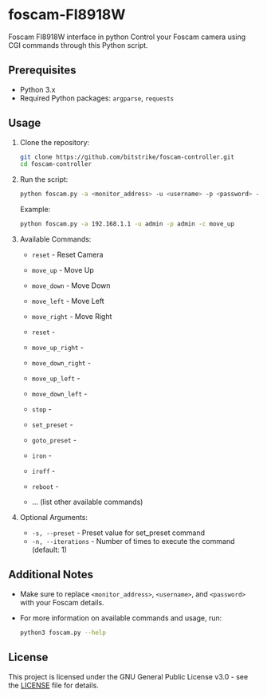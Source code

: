# foscam-FI8918W
Foscam FI8918W interface in python
Control your Foscam camera using CGI commands through this Python script.

## Prerequisites

- Python 3.x
- Required Python packages: `argparse`, `requests`

## Usage

1. Clone the repository:

    ```bash
    git clone https://github.com/bitstrike/foscam-controller.git
    cd foscam-controller
    ```

2. Run the script:

    ```bash
    python foscam.py -a <monitor_address> -u <username> -p <password> -c <command>
    ```

    Example:

    ```bash
    python foscam.py -a 192.168.1.1 -u admin -p admin -c move_up
    ```

3. Available Commands:

    - `reset` - Reset Camera
    - `move_up` - Move Up
    - `move_down` - Move Down
    - `move_left` - Move Left
    - `move_right` - Move Right
    - `reset` -
    - `move_up_right` -
    - `move_down_right` -
    - `move_up_left` -
    - `move_down_left` -
    - `stop` -
    - `set_preset` -
    - `goto_preset` -
    - `iron` -
    - `iroff` -
    - `reboot` -

    - ... (list other available commands)

4. Optional Arguments:

    - `-s, --preset` - Preset value for set_preset command
    - `-n, --iterations` - Number of times to execute the command (default: 1)

## Additional Notes

- Make sure to replace `<monitor_address>`, `<username>`, and `<password>` with your Foscam details.

- For more information on available commands and usage, run:

    ```bash
    python3 foscam.py --help
    ```

## License

This project is licensed under the GNU General Public License v3.0 - see the [LICENSE](LICENSE) file for details.
